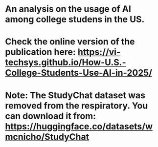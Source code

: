 # An analysis on the usage of AI among college studens in the US.
# Check the online version of the publication here: https://vi-techsys.github.io/How-U.S.-College-Students-Use-AI-in-2025/
# Note: The StudyChat dataset was removed from the respiratory. You can download it from: https://huggingface.co/datasets/wmcnicho/StudyChat
